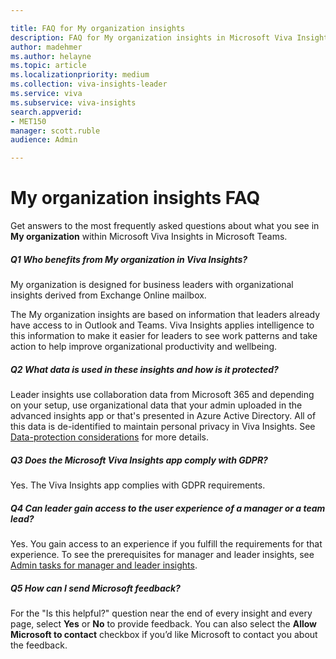 ```yaml
---

title: FAQ for My organization insights
description: FAQ for My organization insights in Microsoft Viva Insights
author: madehmer
ms.author: helayne
ms.topic: article
ms.localizationpriority: medium 
ms.collection: viva-insights-leader
ms.service: viva 
ms.subservice: viva-insights 
search.appverid: 
- MET150 
manager: scott.ruble
audience: Admin

---
```


# My organization insights FAQ

Get answers to the most frequently asked questions about what you see in **My organization** within Microsoft Viva Insights in Microsoft Teams.

##### Q1 Who benefits from My organization in Viva Insights?

My organization is designed for business leaders with organizational insights derived from Exchange Online mailbox.

The My organization insights are based on information that leaders already have access to in Outlook and Teams. Viva Insights applies intelligence to this information to make it easier for leaders to see work patterns and take action to help improve organizational productivity and wellbeing.

##### Q2 What data is used in these insights and how is it protected?

Leader insights use collaboration data from Microsoft 365 and depending on your setup, use organizational data that your admin uploaded in the advanced insights app or that's presented in Azure Active Directory. All of this data is de-identified to maintain personal privacy in Viva Insights. See [Data-protection considerations](/viva/insights/privacy/data-protection-considerations?toc=/viva/insights/use/toc.json&bc=/viva/insights/breadcrumb/toc.json) for more details.

##### Q3 Does the Microsoft Viva Insights app comply with GDPR? 

Yes. The Viva Insights app complies with GDPR requirements.

##### Q4 Can leader gain access to the user experience of a manager or a team lead?

Yes. You gain access to an experience if you fulfill the requirements for that experience. To see the prerequisites for manager and leader insights, see [Admin tasks for manager and leader insights](../setup/ml-insights-setup.md).

##### Q5 How can I send Microsoft feedback?

For the "Is this helpful?" question near the end of every insight and every page, select **Yes** or **No** to provide feedback. You can also select the **Allow Microsoft to contact** checkbox if you’d like Microsoft to contact you about the feedback.
